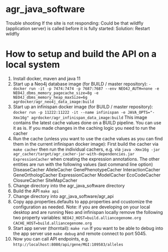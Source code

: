 # agr_java_software


Trouble shooting
If the site is not responding:
Could be that wildfly (application server) is called before it is fully started: Solution: Restart wildfly

# How to setup and build the API on a local system

1. Install docker, maven and java 11
2. Start up a Neo4j database image (for BUILD / master repository): 
  `-docker run -it -p 7474:7474 -p 7687:7687 --env NEO4J_AUTH=none -e NEO4J_dbms_memory_pagecache_size=8g -e     NEO4J_dbms_memory_heap_maxSize=6g agrdocker/agr_neo4j_data_image:build`
3. Start up an infinispan docker image (for BUILD / master repository): `docker run -p 11222:11222 -it --name infinispan -e JAVA_OPTS="-Xmx16g" agrdocker/agr_infinispan_data_image:build`
This image contains the latest cache values done on a BUILD pipeline. You can use it as is. If you made changes in the caching logic you need to run the cacher 
4. Run the cache (unless you want to use the cache values as you can find them in the current infinispan docker image):
First build the cacher via `make cacher` then run the individual cachers, e.g. via
`java -Xmx16g -jar agr_cacher/target/agr_cacher-jar-with-dependencies.jar ExpressionCacher` when creating the expression annotations. The other entities are run with the following values (last command line option)
    DiseaseCacher
    AlleleCacher
    GenePhenotypeCacher
    InteractionCacher
    GeneOrthologCacher
    ExpressionCacher
    ModelCacher
    EcoCodeCacher
    ClosureCacher
    SiteMapCacher
3. Change directory into the agr_java_software directory
4. Build the API `make api`
5. Change directory into agr_java_software/agr_api
6. Copy app.properties.defaults to app.properties and ccustomize the configuration as needed. Note: if you are developing on your local desktop and are running Neo and infinispan locally remove the following two property variables:
    `NEO4J_HOST=build.alliancegenome.org`
    `CACHE_HOST=build.alliancegenome.org`
7. Start app server (thorntail): `make run` If you want to be able to debug into the app server use `make debug` and remote connect to port 5045.
8. Now you can call API endpoints, e.g. `http://localhost:8080/api/gene/MGI:109583/alleles`
